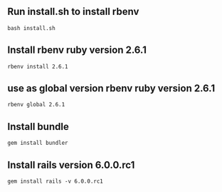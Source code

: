 ## Run install.sh to install rbenv
```
bash install.sh
```
## Install rbenv ruby version 2.6.1
```
rbenv install 2.6.1
```
## use as global version rbenv ruby version 2.6.1
```
rbenv global 2.6.1
```
## Install bundle
```
gem install bundler
```
## Install rails version 6.0.0.rc1
```
gem install rails -v 6.0.0.rc1
```
